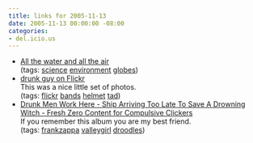 ```yaml
---
title: links for 2005-11-13
date: 2005-11-13 00:00:00 -08:00
categories:
- del.icio.us
---
```


<ul class="delicious">
	<li>
		<div class="delicious-link"><a href="http://adamnieman.co.uk/vos/">All the water and all the air</a></div>
		<div class="delicious-tags">(tags: <a href="http://del.icio.us/torrez/science">science</a> <a href="http://del.icio.us/torrez/environment">environment</a> <a href="http://del.icio.us/torrez/globes">globes</a>)</div>
	</li>
	<li>
		<div class="delicious-link"><a href="http://www.flickr.com/photos/bk/29953427/in/set-252063/">drunk guy on Flickr</a></div>
		<div class="delicious-extended">This was a nice little set of photos.</div>
		<div class="delicious-tags">(tags: <a href="http://del.icio.us/torrez/flickr">flickr</a> <a href="http://del.icio.us/torrez/bands">bands</a> <a href="http://del.icio.us/torrez/helmet">helmet</a> <a href="http://del.icio.us/torrez/tad">tad</a>)</div>
	</li>
	<li>
		<div class="delicious-link"><a href="http://drunkmenworkhere.org/214">Drunk Men Work Here - Ship Arriving Too Late To Save A Drowning Witch - Fresh Zero Content for Compulsive Clickers</a></div>
		<div class="delicious-extended">If you remember this album you are my best friend.</div>
		<div class="delicious-tags">(tags: <a href="http://del.icio.us/torrez/frankzappa">frankzappa</a> <a href="http://del.icio.us/torrez/valleygirl">valleygirl</a> <a href="http://del.icio.us/torrez/droodles">droodles</a>)</div>
	</li>
</ul>
